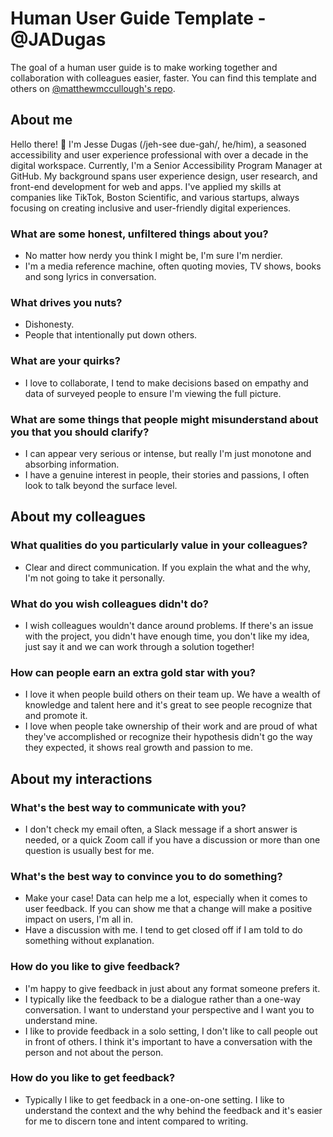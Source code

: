 # Human User Guide Template - @JADugas

The goal of a human user guide is to make working together and collaboration with colleagues easier, faster. You can find this template and others on [@matthewmccullough's repo](https://github.com/matthewmccullough/human-interaction-templates/blob/master/human-user-guide.md).

## About me

Hello there! :wave: I'm Jesse Dugas (/jeh-see due-gah/, he/him), a seasoned accessibility and user experience professional with over a decade in the digital workspace. Currently, I'm a Senior Accessibility Program Manager at GitHub. My background spans user experience design, user research, and front-end development for web and apps. I've applied my skills at companies like TikTok, Boston Scientific, and various startups, always focusing on creating inclusive and user-friendly digital experiences.

### What are some honest, unfiltered things about you?

- No matter how nerdy you think I might be, I'm sure I'm nerdier.
- I'm a media reference machine, often quoting movies, TV shows, books and song lyrics in conversation.

### What drives you nuts?

- Dishonesty.
- People that intentionally put down others.

### What are your quirks?

- I love to collaborate, I tend to make decisions based on empathy and data of surveyed people to ensure I'm viewing the full picture.

### What are some things that people might misunderstand about you that you should clarify?

- I can appear very serious or intense, but really I'm just monotone and absorbing information.
- I have a genuine interest in people, their stories and passions, I often look to talk beyond the surface level.

## About my colleagues

### What qualities do you particularly value in your colleagues?

- Clear and direct communication. If you explain the what and the why, I'm not going to take it personally.

### What do you wish colleagues didn't do?

- I wish colleagues wouldn't dance around problems. If there's an issue with the project, you didn't have enough time, you don't like my idea, just say it and we can work through a solution together!

### How can people earn an extra gold star with you?

- I love it when people build others on their team up. We have a wealth of knowledge and talent here and it's great to see people recognize that and promote it.
- I love when people take ownership of their work and are proud of what they've accomplished or recognize their hypothesis didn't go the way they expected, it shows real growth and passion to me.

## About my interactions

### What's the best way to communicate with you?

- I don't check my email often, a Slack message if a short answer is needed, or a quick Zoom call if you have a discussion or more than one question is usually best for me.

### What's the best way to convince you to do something?

- Make your case! Data can help me a lot, especially when it comes to user feedback. If you can show me that a change will make a positive impact on users, I'm all in.
- Have a discussion with me. I tend to get closed off if I am told to do something without explanation.

### How do you like to give feedback?

- I'm happy to give feedback in just about any format someone prefers it.
- I typically like the feedback to be a dialogue rather than a one-way conversation. I want to understand your perspective and I want you to understand mine.
- I like to provide feedback in a solo setting, I don't like to call people out in front of others. I think it's important to have a conversation with the person and not about the person.

### How do you like to get feedback?

- Typically I like to get feedback in a one-on-one setting. I like to understand the context and the why behind the feedback and it's easier for me to discern tone and intent compared to writing.
